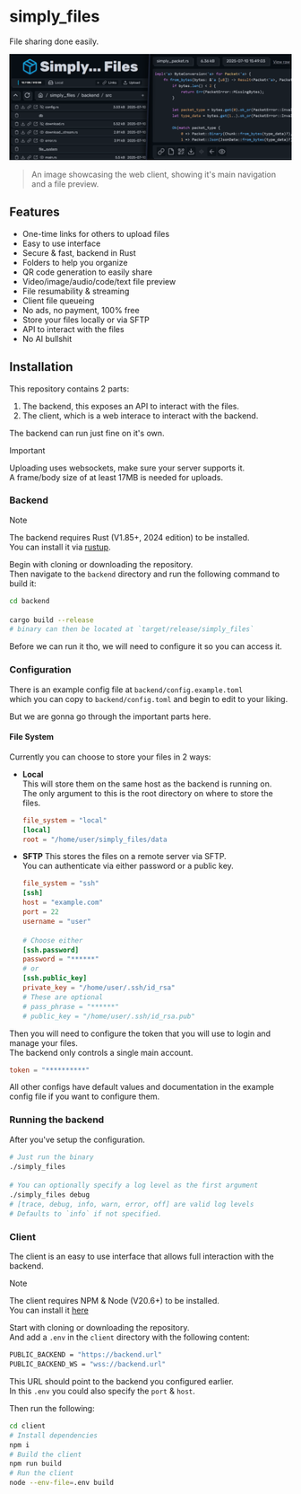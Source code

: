 # simply_files


File sharing done easily.

![A header image showcasing the web client](header_image.webp)

> An image showcasing the web client, showing it's main navigation and a file preview.  


## Features
- One-time links for others to upload files  
- Easy to use interface  
- Secure & fast, backend in Rust  
- Folders to help you organize  
- QR code generation to easily share  
- Video/image/audio/code/text file preview  
- File resumability & streaming  
- Client file queueing  
- No ads, no payment, 100% free  
- Store your files locally or via SFTP  
- API to interact with the files  
- No AI bullshit  

## Installation

This repository contains 2 parts:
1. The backend, this exposes an API to interact with the files.  
2. The client, which is a web interace to interact with the backend.

The backend can run just fine on it's own.

> [!IMPORTANT]  
> Uploading uses websockets, make sure your server supports it.  
> A frame/body size of at least 17MB is needed for uploads.  

### Backend

> [!NOTE]  
> The backend requires Rust (V1.85+, 2024 edition) to be installed.  
> You can install it via [rustup](https://rustup.rs/).  

Begin with cloning or downloading the repository.  
Then navigate to the `backend` directory and run the following command to build it:

```bash
cd backend

cargo build --release
# binary can then be located at `target/release/simply_files`
```

Before we can run it tho, we will need to configure it so you can access it.

### Configuration

There is an example config file at `backend/config.example.toml`  
which you can copy to `backend/config.toml` and begin to edit to your liking.  

But we are gonna go through the important parts here.  

#### File System

Currently you can choose to store your files in 2 ways:
- **Local**  
    This will store them on the same host as the backend is running on.  
    The only argument to this is the root directory on where to store the files.  
    ```toml
    file_system = "local"
    [local]
    root = "/home/user/simply_files/data
    ```
- **SFTP**
    This stores the files on a remote server via SFTP.  
    You can authenticate via either password or a public key.  
    ```toml
    file_system = "ssh"
    [ssh]
    host = "example.com"
    port = 22
    username = "user"

    # Choose either
    [ssh.password]
    password = "******"
    # or
    [ssh.public_key]
    private_key = "/home/user/.ssh/id_rsa"
    # These are optional 
    # pass_phrase = "******"
    # public_key = "/home/user/.ssh/id_rsa.pub"
    ```
Then you will need to configure the token that you will use to login and manage your files.  
The backend only controls a single main account.  

```toml
token = "**********"
```

All other configs have default values and documentation in the example config file if you want to configure them.  

### Running the backend

After you've setup the configuration.  

```bash
# Just run the binary
./simply_files

# You can optionally specify a log level as the first argument
./simply_files debug
# [trace, debug, info, warn, error, off] are valid log levels
# Defaults to `info` if not specified.
```

### Client

The client is an easy to use interface that allows full interaction with the backend.  

> [!NOTE]  
> The client requires NPM & Node (V20.6+) to be installed.  
> You can install it [here](https://nodejs.org/en/download)  

Start with cloning or downloading the repository.  
And add a `.env` in the `client` directory with the following content:

```sh
PUBLIC_BACKEND = "https://backend.url"
PUBLIC_BACKEND_WS = "wss://backend.url"
```

This URL should point to the backend you configured earlier.  
In this `.env` you could also specify the `port` & `host`.  

Then run the following:

```bash
cd client
# Install dependencies
npm i
# Build the client
npm run build
# Run the client
node --env-file=.env build
```
